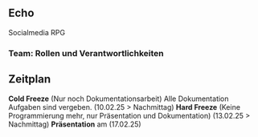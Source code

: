 ## Echo
Socialmedia RPG

### Team: Rollen und Verantwortlichkeiten


## Zeitplan

**Cold Freeze** (Nur noch Dokumentationsarbeit) Alle Dokumentation Aufgaben sind vergeben. (10.02.25 > Nachmittag)
**Hard Freeze** (Keine Programmierung mehr, nur Präsentation und Dokumentation) (13.02.25 > Nachmittag)
**Präsentation** am (17.02.25) 
